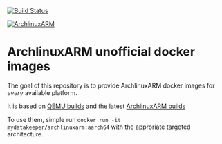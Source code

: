 [![Build Status](https://travis-ci.org/mydatakeeper/archlinuxarm.svg?branch=master)](https://travis-ci.org/mydatakeeper/archlinuxarm)

[![ArchlinuxARM](https://archlinuxarm.org/public/images/alarm.png)](https://archlinuxarm.org/public/images/alarm.png)
# ArchlinuxARM unofficial docker images

The goal of this repository is to provide ArchlinuxARM docker images for *every* available platform.

It is based on [QEMU builds](https://github.com/multiarch/qemu-user-static/) and the latest [ArchlinuxARM builds](https://archlinuxarm.org/about/downloads)

To use them, simple run `docker run -it mydatakeeper/archlinuxarm:aarch64` with the approriate targeted architecture.
